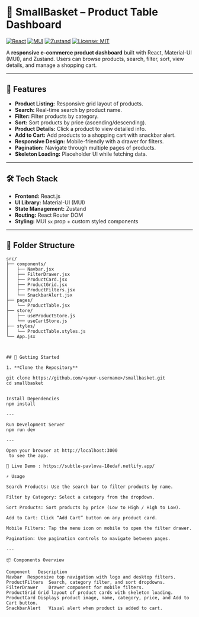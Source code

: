 # 🛒 SmallBasket – Product Table Dashboard

[![React](https://img.shields.io/badge/React-17.0.2-blue?logo=react)](https://reactjs.org/)
[![MUI](https://img.shields.io/badge/MUI-5.0.0-green?logo=mui)](https://mui.com/)
[![Zustand](https://img.shields.io/badge/Zustand-State%20Management-orange)](https://zustand-demo.pmnd.rs/)
[![License: MIT](https://img.shields.io/badge/License-MIT-yellow.svg)](https://opensource.org/licenses/MIT)

A **responsive e-commerce product dashboard** built with React, Material-UI (MUI), and Zustand. Users can browse products, search, filter, sort, view details, and manage a shopping cart.

---

## 🌟 Features

- **Product Listing:** Responsive grid layout of products.
- **Search:** Real-time search by product name.
- **Filter:** Filter products by category.
- **Sort:** Sort products by price (ascending/descending).
- **Product Details:** Click a product to view detailed info.
- **Add to Cart:** Add products to a shopping cart with snackbar alert.
- **Responsive Design:** Mobile-friendly with a drawer for filters.
- **Pagination:** Navigate through multiple pages of products.
- **Skeleton Loading:** Placeholder UI while fetching data.

---

## 🛠️ Tech Stack

- **Frontend:** React.js
- **UI Library:** Material-UI (MUI)
- **State Management:** Zustand
- **Routing:** React Router DOM
- **Styling:** MUI `sx` prop + custom styled components

---

## 📂 Folder Structure

```plaintext
src/
├── components/
│   ├── Navbar.jsx
│   ├── FilterDrawer.jsx
│   ├── ProductCard.jsx
│   ├── ProductGrid.jsx
│   ├── ProductFilters.jsx
│   └── SnackbarAlert.jsx
├── pages/
│   └── ProductTable.jsx
├── store/
│   ├── useProductStore.js
│   └── useCartStore.js
├── styles/
│   └── ProductTable.styles.js
└── App.jsx



## 🚀 Getting Started

1. **Clone the Repository**

git clone https://github.com/<your-username>/smallbasket.git
cd smallbasket


Install Dependencies
npm install

--- 

Run Development Server
npm run dev

---

Open your browser at http://localhost:3000
 to see the app.

🔗 Live Demo : https://subtle-pavlova-18edaf.netlify.app/

⚡ Usage

Search Products: Use the search bar to filter products by name.

Filter by Category: Select a category from the dropdown.

Sort Products: Sort products by price (Low to High / High to Low).

Add to Cart: Click “Add Cart” button on any product card.

Mobile Filters: Tap the menu icon on mobile to open the filter drawer.

Pagination: Use pagination controls to navigate between pages.

---

📦 Components Overview

Component	Description
Navbar	Responsive top navigation with logo and desktop filters.
ProductFilters	Search, category filter, and sort dropdowns.
FilterDrawer	Drawer component for mobile filters.
ProductGrid	Grid layout of product cards with skeleton loading.
ProductCard	Displays product image, name, category, price, and Add to Cart button.
SnackbarAlert	Visual alert when product is added to cart.
